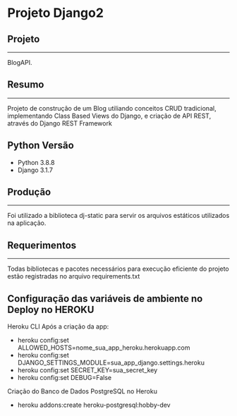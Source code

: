 # Projeto Django2

## Projeto 
***
BlogAPI.

## Resumo
***
Projeto de construção de um Blog utiliando conceitos CRUD tradicional, implementando Class Based Views do Django, e criação de API REST, através do Django REST Framework

## Python Versão
- Python 3.8.8
- Django 3.1.7

## Produção
***
Foi utilizado a biblioteca dj-static para servir os arquivos estáticos utilizados na aplicação.

## Requerimentos
***
Todas bibliotecas e pacotes necessários para execução eficiente do projeto estão registradas no arquivo requirements.txt

## Configuração das variáveis de ambiente no Deploy no HEROKU
Heroku CLI
Após a criação da app:
- heroku config:set ALLOWED_HOSTS=nome_sua_app_heroku.herokuapp.com
- heroku config:set DJANGO_SETTINGS_MODULE=sua_app_django.settings.heroku
- heroku config:set SECRET_KEY=sua_secret_key
- heroku config:set DEBUG=False

Criação do Banco de Dados PostgreSQL no Heroku
- heroku addons:create heroku-postgresql:hobby-dev